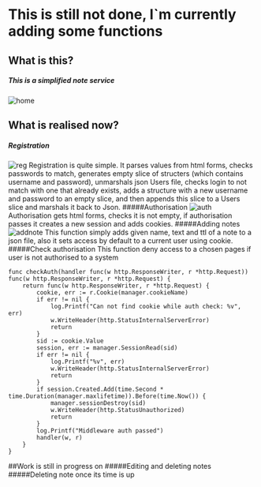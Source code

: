 # This is still not done, I`m currently adding some functions

## What is this?
##### This is a simplified note service
![home](https://user-images.githubusercontent.com/107932413/189506223-4ddf38b1-b2af-4e6b-a3d1-091021132eda.png)

## What is realised now?
##### Registration
![reg](https://user-images.githubusercontent.com/107932413/189506237-f22cd565-8784-431e-9519-0320d2a8ade8.png)
Registration is quite simple. It parses values from html forms, checks passwords to match,
generates empty slice of structers (which contains username and password), unmarshals json Users file,
checks login to not match with one that already exists, adds a structure with a new username and password to an empty slice, and then appends this slice to a Users slice and marshals it back to Json.
#####Authorisation
![auth](https://user-images.githubusercontent.com/107932413/189506261-23e33f8a-b432-466c-bb55-2d06ae09f44a.png)
Authorisation gets html forms, checks it is not empty, if authorisation passes it creates a new session and adds cookies.
#####Adding notes
![addnote](https://user-images.githubusercontent.com/107932413/189506511-352f359f-4cb0-4f42-82de-284fb9425931.png)
This function simply adds given name, text and ttl of a note to a json file, also it sets access by default to a current user using cookie.
#####Check authorisation
This function deny access to a chosen pages if user is not authorised to a system
```
func checkAuth(handler func(w http.ResponseWriter, r *http.Request)) func(w http.ResponseWriter, r *http.Request) {
	return func(w http.ResponseWriter, r *http.Request) {
		cookie, err := r.Cookie(manager.cookieName)
		if err != nil {
			log.Printf("Can not find cookie while auth check: %v", err)
			w.WriteHeader(http.StatusInternalServerError)
			return
		}
		sid := cookie.Value
		session, err := manager.SessionRead(sid)
		if err != nil {
			log.Printf("%v", err)
			w.WriteHeader(http.StatusInternalServerError)
			return
		}
		if session.Created.Add(time.Second * time.Duration(manager.maxlifetime)).Before(time.Now()) {
			manager.sessionDestroy(sid)
			w.WriteHeader(http.StatusUnauthorized)
			return
		}
		log.Printf("Middleware auth passed")
		handler(w, r)
	}
}
```

##Work is still in progress on
#####Editing and deleting notes
#####Deleting note once its time is up



